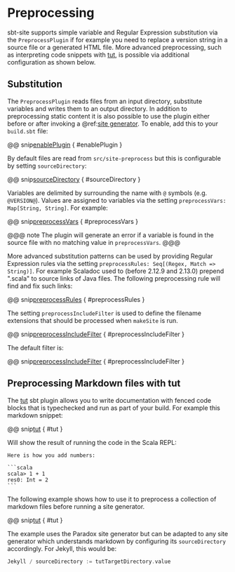 # Preprocessing

sbt-site supports simple variable and Regular Expression substitution via the `PreprocessPlugin` if for example you need to replace a version string in a source file or a generated HTML file. More advanced preprocessing, such as interpreting code snippets with [tut], is possible via additional configuration as shown below.

## Substitution

The `PreprocessPlugin` reads files from an input directory, substitute variables and writes them to an output directory. In addition to preprocessing static content it is also possible to use the plugin either before or after invoking a @ref:[site generator](generators/index.md). To enable, add this to your `build.sbt` file:

@@ snip[enablePlugin](/src/sbt-test/preprocess/does-transform-variables/build.sbt) { #enablePlugin }

By default files are read from `src/site-preprocess` but this is configurable by setting `sourceDirectory`:

@@ snip[sourceDirectory](/src/sbt-test/preprocess/does-transform-variables/build.sbt) { #sourceDirectory }

Variables are delimited by surrounding the name with `@` symbols (e.g. `@VERSION@`). Values are assigned to variables via the setting `preprocessVars: Map[String, String]`. For example:

@@ snip[preprocessVars](/src/sbt-test/preprocess/does-transform-variables/build.sbt) { #preprocessVars }

@@@ note
The plugin will generate an error if a variable is found in the source file with no matching value in `preprocessVars`.
@@@

More advanced substitution patterns can be used by providing Regular Expression rules via the setting `preprocessRules: Seq[(Regex, Match => String)]`.
For example Scaladoc used to (before 2.12.9 and 2.13.0) prepend ".scala" to source links of Java files.
The following preprocessing rule will find and fix such links:

@@ snip[preprocessRules](/src/sbt-test/preprocess/transform-scaladoc/build.sbt) { #preprocessRules }

The setting `preprocessIncludeFilter` is used to define the filename extensions that should be processed when `makeSite` is run.

@@ snip[preprocessIncludeFilter](/src/sbt-test/preprocess/does-transform-variables/build.sbt) { #preprocessIncludeFilter }

The default filter is:

@@ snip[preprocessIncludeFilter](/src/main/scala/com/typesafe/sbt/site/preprocess/PreprocessPlugin.scala) { #preprocessIncludeFilter }

## Preprocessing Markdown files with tut

The [tut] sbt plugin allows you to write documentation with fenced code blocks that is typechecked and run as part of your build. For example this markdown snippet:

@@ snip[tut](/src/sbt-test/site/plays-nice-with-tut/src/main/tut/index.md) { #tut }

Will show the result of running the code in the Scala REPL:

    Here is how you add numbers:

    ```scala
    scala> 1 + 1
    res0: Int = 2    
    ```

The following example shows how to use it to preprocess a collection of markdown files before running a site generator.

@@ snip[tut](/src/sbt-test/site/plays-nice-with-tut/build.sbt) { #tut }

The example uses the Paradox site generator but can be adapted to any site generator which understands markdown by configuring its `sourceDirectory` accordingly. For Jekyll, this would be:

```sbt
Jekyll / sourceDirectory := tutTargetDirectory.value
```

[tut]: https://github.com/tpolecat/tut
[sbt-microsites]: https://47deg.github.io/sbt-microsites/
